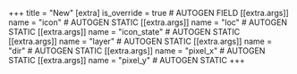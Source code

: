 +++
title = "New"
[extra]
is_override = true # AUTOGEN FIELD
[[extra.args]]
name = "icon" # AUTOGEN STATIC
[[extra.args]]
name = "loc" # AUTOGEN STATIC
[[extra.args]]
name = "icon_state" # AUTOGEN STATIC
[[extra.args]]
name = "layer" # AUTOGEN STATIC
[[extra.args]]
name = "dir" # AUTOGEN STATIC
[[extra.args]]
name = "pixel_x" # AUTOGEN STATIC
[[extra.args]]
name = "pixel_y" # AUTOGEN STATIC
+++